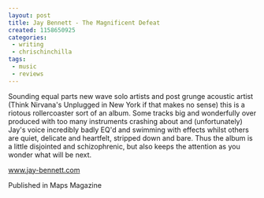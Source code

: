 ```yaml
---
layout: post
title: Jay Bennett - The Magnificent Defeat
created: 1158650925
categories:
 - writing
 - chrischinchilla
tags: 
 - music 
 - reviews
---
```


Sounding equal parts new wave solo artists and post grunge acoustic artist (Think Nirvana's Unplugged in New York if that makes no sense) this is a riotous rollercoaster sort of an album. Some tracks big and wonderfully over produced with too many instruments crashing about and (unfortunately) Jay's voice incredibly badly EQ'd and swimming with effects whilst others are quiet, delicate and heartfelt, stripped down and bare. Thus the album is a little disjointed and schizophrenic, but also keeps the attention as you wonder what will be next.

<a href='https://www.jay-bennett.com' target='_blank'>www.jay-bennett.com</a>

Published in Maps Magazine
